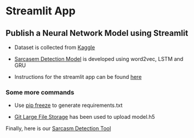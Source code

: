 # Streamlit App 
## Publish a Neural Network Model using Streamlit


* Dataset is collected from [Kaggle](https://www.kaggle.com/datasets/rmisra/news-headlines-dataset-for-sarcasm-detection)

* [Sarcasem Detection Model](https://www.kaggle.com/code/abdulbasitniazi/word2vec-glove-a-beginner-s-guide) is developed using word2vec, LSTM and GRU 

* Instructions for the streamlit app can be found [here](https://heartbeat.comet.ml/sentiment-analysis-with-python-and-streamlit-806c840906bc)

### Some more commands

* Use [pip freeze](https://pip.pypa.io/en/stable/cli/pip_freeze/) to generate requirements.txt

* [Git Large File Storage](https://git-lfs.com/) has been used to upload model.h5

Finally, here is our [Sarcasm Detection Tool](https://fairouzsh-streamlit-app-streamlit-app-8mb63h.streamlit.app/)




